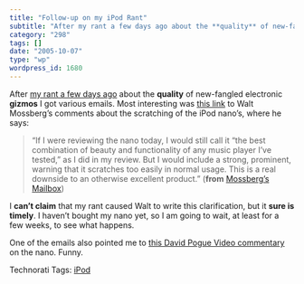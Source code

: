 ```yaml
---
title: "Follow-up on my iPod Rant"
subtitle: "After my rant a few days ago about the **quality** of new-fangled el..."
category: "298"
tags: []
date: "2005-10-07"
type: "wp"
wordpress_id: 1680
---
```

After [my rant a few days ago](/weblogs/archives/000891.php) about the **quality** of new-fangled electronic **gizmos** I got various emails. Most interesting was [this link](http://ptech.wsj.com/archive/mailbox-20051006.html) to Walt Mossberg’s comments about the scratching of the iPod nano’s, where he says:

> “If I were reviewing the nano today, I would still call it “the best combination of beauty and functionality of any music player I’ve tested,” as I did in my review. But I would include a strong, prominent, warning that it scratches too easily in normal usage. This is a real downside to an otherwise excellent product.” (**from** [Mossberg’s Mailbox](http://ptech.wsj.com/archive/mailbox-20051006.html))

I **can’t claim** that my rant caused Walt to write this clarification, but it **sure is timely**. I haven’t bought my nano yet, so I am going to wait, at least for a few weeks, to see what happens.

One of the emails also pointed me to [this David Pogue Video commentary](http://www.nytimes.com/video/html/2005/09/15/technology/highbandwidth/windowsmedia/20050915_POGUE_VIDEO.html) on the nano. Funny.

Technorati Tags: [iPod](http://www.technorati.com/tag/iPod)